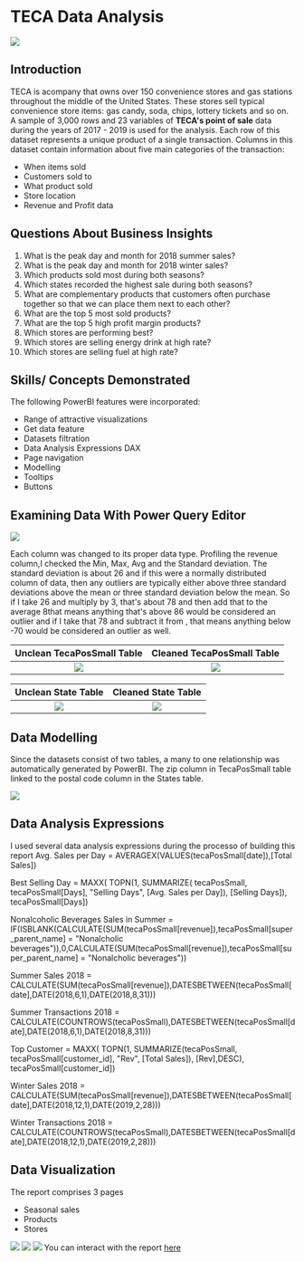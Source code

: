 # TECA Data Analysis

![](Photo_1679140738060.png)

## Introduction
TECA is acompany that owns over 150 convenience stores and gas stations throughout the middle of the United States. These stores sell typical convenience store items: gas candy, soda, chips, lottery tickets and so on. A sample of 3,000 rows and 23 variables of **TECA's point of sale** data during the years of 2017 - 2019 is used for the analysis. Each row of this dataset represents a unique product of a single transaction.
Columns in this dataset contain information about five main categories of the transaction:
- When items sold
- Customers sold to
- What product sold
- Store location
- Revenue and Profit data

## Questions About Business Insights

1. What is the peak day and month for 2018 summer sales?
2. What is the peak day and month for 2018 winter sales?
3. Which products sold most during both seasons?
4. Which states recorded the highest sale during both seasons?
5. What are complementary products that customers often purchase together so that we can place them next to each other?
6. What are the top 5 most sold products?
7. What are the top 5 high profit margin products?
8. Which stores are performing best?
9. Which stores are selling energy drink at high rate?
9. Which stores are selling fuel at high rate?

## Skills/ Concepts Demonstrated

The following PowerBI features were incorporated:
- Range of attractive visualizations 
- Get data feature 
- Datasets filtration 
- Data Analysis Expressions DAX
- Page navigation
- Modelling
- Tooltips 
- Buttons

## Examining Data With Power Query Editor

![](https://github.com/kemiscut/TECA-Data-Analysis/blob/93082ebd86ce4852fcd2004e57032989132bc46d/column%20profiling.jpg)

Each column was changed to its proper data type. Profiling the revenue column,I checked the Min, Max, Avg and the Standard deviation. The standard deviation is about 26 and if this were a normally distributed column of data, then any outliers are typically either above three standard deviations above the mean or three standard deviation below the mean.
So if I take 26 and multiply by 3, that's about 78 and then add that to the average 8that means anything that's above 86 would be considered an outlier and if I take that 78 and subtract it from , that means anything below -70 would be considered an outlier as well.

Unclean TecaPosSmall Table       |       Cleaned TecaPosSmall Table
:-------------------------------:|:-------------------------------:
![](https://github.com/kemiscut/TECA-Data-Analysis/blob/93082ebd86ce4852fcd2004e57032989132bc46d/data%20cleaning%202.jpg)| ![](https://github.com/kemiscut/TECA-Data-Analysis/blob/93082ebd86ce4852fcd2004e57032989132bc46d/data%20cleaned.jpg)

Unclean State Table              |       Cleaned State Table
:-------------------------------:|:-------------------------------:
![](https://github.com/kemiscut/TECA-Data-Analysis/blob/93082ebd86ce4852fcd2004e57032989132bc46d/state%20uncleaned.jpg)| ![](https://github.com/kemiscut/TECA-Data-Analysis/blob/93082ebd86ce4852fcd2004e57032989132bc46d/state%20cleaned.jpg)

## Data Modelling

Since the datasets consist of two tables, a many to one relationship was automatically generated by PowerBI. The zip column in TecaPosSmall table linked to the postal code column in the States table.

![](https://github.com/kemiscut/TECA-Data-Analysis/blob/93082ebd86ce4852fcd2004e57032989132bc46d/data%20model.jpg)

## Data Analysis Expressions

I used several data analysis expressions during the processo of building this report
Avg. Sales per Day = AVERAGEX(VALUES(tecaPosSmall[date]),[Total Sales])

Best Selling Day = 
MAXX(
    TOPN(1,
    SUMMARIZE(
        tecaPosSmall,
        tecaPosSmall[Days],
        "Selling Days", [Avg. Sales per Day]),
        [Selling Days]),
tecaPosSmall[Days])

Nonalcoholic Beverages Sales in Summer = IF(ISBLANK(CALCULATE(SUM(tecaPosSmall[revenue]),tecaPosSmall[super_parent_name] = "Nonalcholic beverages")),0,CALCULATE(SUM(tecaPosSmall[revenue]),tecaPosSmall[super_parent_name] = "Nonalcholic beverages"))

Summer Sales 2018 = CALCULATE(SUM(tecaPosSmall[revenue]),DATESBETWEEN(tecaPosSmall[date],DATE(2018,6,1),DATE(2018,8,31)))

Summer Transactions 2018 = CALCULATE(COUNTROWS(tecaPosSmall),DATESBETWEEN(tecaPosSmall[date],DATE(2018,6,1),DATE(2018,8,31)))

Top Customer = MAXX(
    TOPN(1,
    SUMMARIZE(tecaPosSmall, tecaPosSmall[customer_id], "Rev", [Total Sales]),
    [Rev],DESC),
    tecaPosSmall[customer_id])
    
 Winter Sales 2018 = CALCULATE(SUM(tecaPosSmall[revenue]),DATESBETWEEN(tecaPosSmall[date],DATE(2018,12,1),DATE(2019,2,28)))
 
 Winter Transactions 2018 = CALCULATE(COUNTROWS(tecaPosSmall),DATESBETWEEN(tecaPosSmall[date],DATE(2018,12,1),DATE(2019,2,28)))

## Data Visualization

The report comprises 3 pages
- Seasonal sales
- Products
- Stores

![](https://github.com/kemiscut/TECA-Data-Analysis/blob/93082ebd86ce4852fcd2004e57032989132bc46d/teca%202_page-0001.jpg)
![](https://github.com/kemiscut/TECA-Data-Analysis/blob/93082ebd86ce4852fcd2004e57032989132bc46d/teca%202_page-0002.jpg)
![](https://github.com/kemiscut/TECA-Data-Analysis/blob/93082ebd86ce4852fcd2004e57032989132bc46d/teca%202_page-0003.jpg)
You can interact with the report [here](http://bit.ly/431f6Ks)

